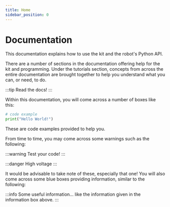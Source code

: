 ```yaml
---
title: Home
sidebar_position: 0
---
```


# Documentation

This documentation explains how to use the kit and the robot's Python API.

There are a number of sections in the documentation offering help for the kit and programming. Under the tutorials section, concepts from across the entire documentation are brought together to help you understand what you can, or need, to do.

:::tip
Read the docs!
:::

Within this documentation, you will come across a number of boxes like this:

```python
# code example
print("Hello World!")
```

These are code examples provided to help you.

From time to time, you may come across some warnings such as the following:

:::warning
Test your code!
:::

:::danger
High voltage
:::

It would be advisable to take note of these, especially that one! You will also come across some blue boxes providing information, similar to the following:

:::info
Some useful information... like the information given in the information box above.
:::


